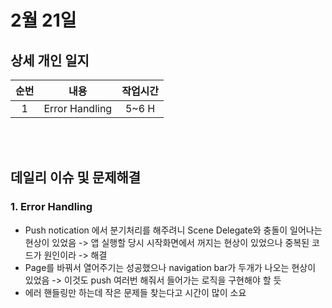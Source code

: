 # 2월 21일
## 상세 개인 일지 
|순번|내용|작업시간
|:---:|:-----:|:-------:
|1| Error Handling | 5~6 H


</br></br>
## 데일리 이슈 및 문제해결
### 1. Error Handling
  - Push notication 에서 분기처리를 해주려니 Scene Delegate와 충돌이 일어나는 현상이 있었음 -> 앱 실행할 당시 시작화면에서 꺼지는 현상이 있었으나 중복된 코드가 원인이라 -> 해결
  - Page를 바꿔서 열어주기는 성공했으나 navigation bar가 두개가 나오는 현상이 있었음 -> 이것도 push 여러번 해줘서 들어가는 로직을 구현해야 할 듯
  - 에러 핸들링만 하는데 작은 문제들 찾는다고 시간이 많이 소요
